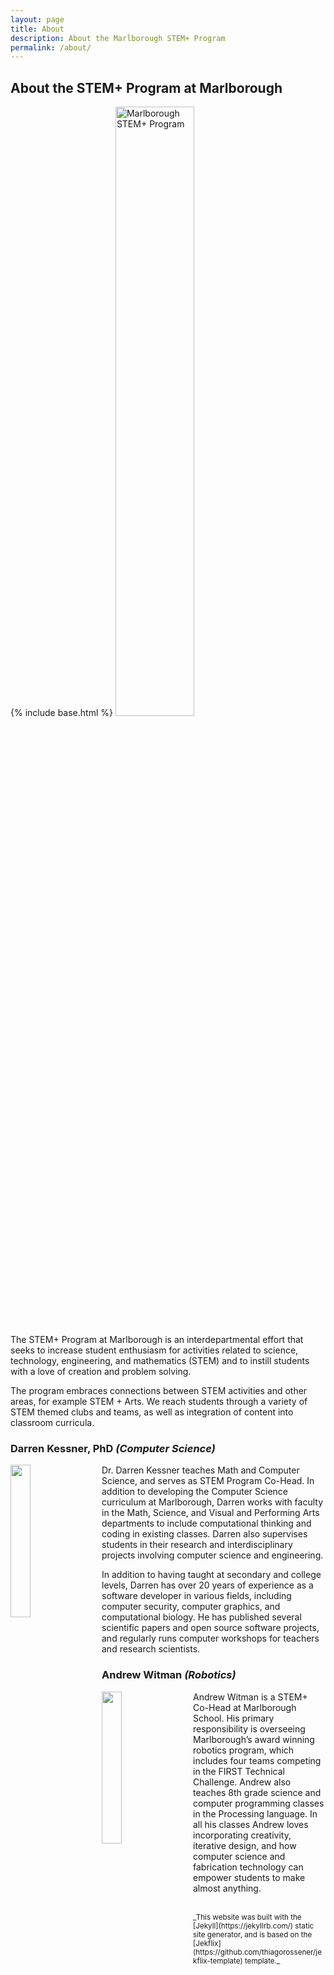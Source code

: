 ```yaml
---
layout: page
title: About
description: About the Marlborough STEM+ Program
permalink: /about/
---
```


## About the STEM+ Program at Marlborough

{% include base.html %}
<img width="50%" itemprop="image" class="img-rounded" src="{{ base }}/assets/img/video_game_cabinet.jpg" alt="Marlborough STEM+ Program">

The STEM+ Program at Marlborough is an interdepartmental effort that seeks to
increase student enthusiasm for activities related to science, technology,
engineering, and mathematics (STEM) and to instill students with a love of
creation and problem solving.

The program embraces connections between STEM activities and other areas, for
example STEM + Arts.  We reach students through a variety of STEM themed clubs
and teams, as well as integration of content into classroom curricula.

### Darren Kessner, PhD   _(Computer Science)_

<img width="25%" src="{{ base }}/assets/img/darren.jpg"  align="left"
style="float: left; margin: 0 20px -10px 0;"> 
Dr. Darren Kessner teaches Math and Computer Science, and serves as STEM
Program Co-Head.  In addition to developing the Computer Science curriculum at
Marlborough, Darren works with faculty in the Math, Science, and Visual and
Performing Arts departments to include computational thinking and coding in
existing classes.  Darren also supervises students in their research and
interdisciplinary projects involving computer science and engineering.  

In addition to having taught at secondary and college levels, Darren has over
20 years of experience as a software developer in various fields, including
computer security, computer graphics, and computational biology.  He has
published several scientific papers and open source software projects, and
regularly runs computer workshops for teachers and research scientists.  


### Andrew Witman _(Robotics)_

<img width="25%" 
     src="{{ base }}/assets/img/andy.jpg"  
     align="left" 
     style="float: left; margin: 0 20px -10px 0;">
Andrew Witman is a STEM+ Co-Head at Marlborough School.   His primary
responsibility is overseeing Marlborough’s award winning robotics program,
which includes four teams competing in the FIRST Technical Challenge. Andrew
also teaches 8th grade science and computer programming classes in the
Processing language. In all his classes Andrew loves incorporating creativity,
iterative design, and how computer science and fabrication technology can
empower students to make almost anything. 


<br/>
<small>
_This website was built with the
[Jekyll](https://jekyllrb.com/) static site generator, and is based on the
[Jekflix](https://github.com/thiagorossener/jekflix-template) template._
</small>

